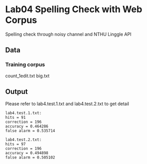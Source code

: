 # Lab04 Spelling Check with Web Corpus
Spelling check through noisy channel and NTHU Linggle API
## Data
### Training corpus
count_1edit.txt
big.txt
## Output
Please refer to lab4.test.1.txt and lab4.test.2.txt to get detail
```
lab4.test.1.txt:
hits = 91
correction = 196
accuracy = 0.464286
false alarm = 0.535714

lab4.test.2.txt:
hits = 97
correction = 196
accuracy = 0.494898
false alarm = 0.505102
```